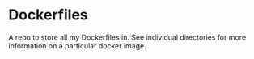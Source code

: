 Dockerfiles
==========

A repo to store all my Dockerfiles in.  See individual directories for more information
on a particular docker image.
